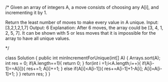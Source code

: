 /*
Given an array of integers A, a move consists of choosing any A[i], and incrementing it by 1.

Return the least number of moves to make every value in A unique.
Input: [3,2,1,2,1,7]
Output: 6
Explanation:  After 6 moves, the array could be [3, 4, 1, 2, 5, 7].
It can be shown with 5 or less moves that it is impossible for the array to have all unique values.

*/

class Solution {
    public int minIncrementForUnique(int[] A) {
        Arrays.sort(A);
        int res = 0;
        if(A.length==1){
            return 0;
        }
        for(int i =1;i<A.length;i++){
            if(A[i-1]==A[i]){
                res+=1;
                A[i]+=1;
            }
            else if(A[i]<A[i-1]){
                res+=A[i-1]+1-A[i];
                A[i]=A[i-1]+1;
            }
        }
        return res;
    }
}
